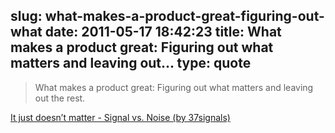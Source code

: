 slug: what-makes-a-product-great-figuring-out-what
date: 2011-05-17 18:42:23
title: What makes a product great: Figuring out what matters and leaving out...
type: quote
---

> What makes a product great: Figuring out what matters and leaving out the rest.

[It just doesn’t matter - Signal vs. Noise (by 37signals)](http://37signals.com/svn/archives2/it_just_doesnt_matter.php)
